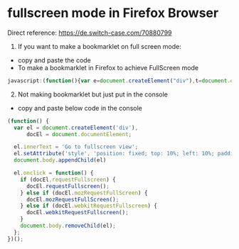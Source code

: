 # fullscreen mode in Firefox Browser

Direct reference: https://de.switch-case.com/70880799 

1. If you want to make a bookmarklet on full screen mode:
- copy and paste the code 
- To make a bookmarklet in Firefox to achieve FullScreen mode

```javascript
javascript:(function(){var e=document.createElement("div"),t=document.documentElement;e.innerText="Go to fullscreen view";e.setAttribute("style","position: fixed; top: 10%; left: 10%; padding: 30%; background: #000; color: #fff; opacity: .7; cursor: pointer;");document.body.appendChild(e);e.onclick=function(){if(t.requestFullscreen){t.requestFullscreen()}else if(t.mozRequestFullScreen){t.mozRequestFullScreen()}else if(t.webkitRequestFullscreen){t.webkitRequestFullscreen()}document.body.removeChild(e)}})();
```


2. Not making bookmarklet but just put in the console
- copy and paste below code in the console

```javascript
(function() {
  var el = document.createElement('div'),
      docEl = document.documentElement;

  el.innerText = 'Go to fullscreen view';
  el.setAttribute('style', 'position: fixed; top: 10%; left: 10%; padding: 30%; background: #000; color: #fff; opacity: .7; cursor: pointer;')
  document.body.appendChild(el)

  el.onclick = function() {
    if (docEl.requestFullscreen) {
      docEl.requestFullscreen();
    } else if (docEl.mozRequestFullScreen) {
      docEl.mozRequestFullScreen();
    } else if (docEl.webkitRequestFullscreen) {
      docEl.webkitRequestFullscreen();
    }
    document.body.removeChild(el);
  };
})();
```
